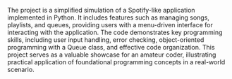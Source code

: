 
The project is a simplified simulation of a Spotify-like application implemented in Python. It includes features such as managing songs, playlists, and queues, providing users with a menu-driven interface for interacting with the application. The code demonstrates key programming skills, including user input handling, error checking, object-oriented programming with a Queue class, and effective code organization. This project serves as a valuable showcase for an amateur coder, illustrating practical application of foundational programming concepts in a real-world scenario.

